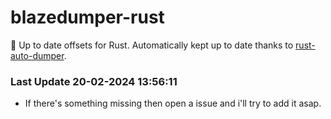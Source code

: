 # blazedumper-rust

🚀 Up to date offsets for Rust. Automatically kept up to date thanks to [rust-auto-dumper](https://github.com/Akandesh/rust-auto-dumper).


### Last Update 20-02-2024 13:56:11
- If there's something missing then open a issue and i'll try to add it asap.